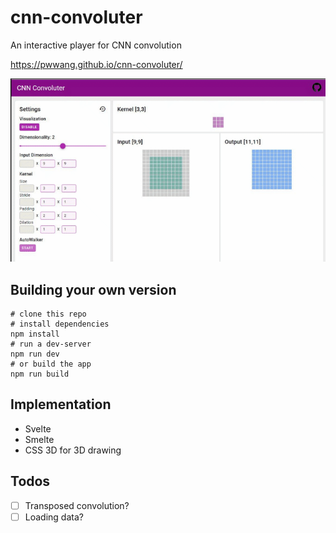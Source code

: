 # cnn-convoluter

An interactive player for CNN convolution

https://pwwang.github.io/cnn-convoluter/

![cnn-convoluter](./cnn-convoluter.gif)

## Building your own version
```shell
# clone this repo
# install dependencies
npm install
# run a dev-server
npm run dev
# or build the app
npm run build
```

## Implementation

- Svelte
- Smelte
- CSS 3D for 3D drawing

## Todos

- [ ] Transposed convolution?
- [ ] Loading data?
